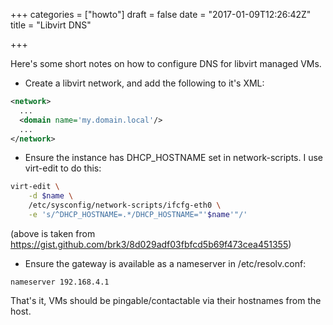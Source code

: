 +++
categories = ["howto"]
draft = false
date = "2017-01-09T12:26:42Z"
title = "Libvirt DNS"

+++

Here's some short notes on how to configure DNS for libvirt managed VMs.

* Create a libvirt network, and add the following to it's XML:

```xml
<network>
  ...
  <domain name='my.domain.local'/>
  ...
</network>
```

* Ensure the instance has DHCP\_HOSTNAME set in network-scripts. I use virt-edit to do this:

```bash
virt-edit \
    -d $name \
    /etc/sysconfig/network-scripts/ifcfg-eth0 \
    -e 's/^DHCP_HOSTNAME=.*/DHCP_HOSTNAME="'$name'"/'
```

(above is taken from https://gist.github.com/brk3/8d029adf03fbfcd5b69f473cea451355)

* Ensure the gateway is available as a nameserver in /etc/resolv.conf:

```
nameserver 192.168.4.1
```

That's it, VMs should be pingable/contactable via their hostnames from the host.
